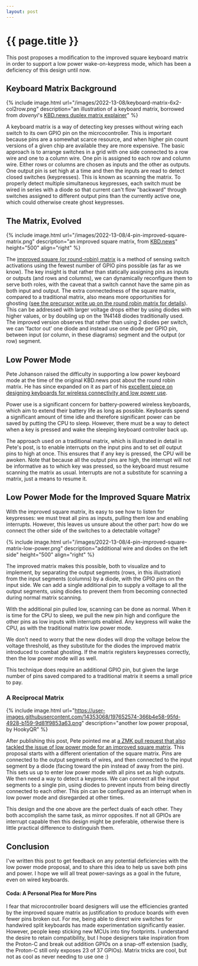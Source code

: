 ```yaml
---
layout: post
---
```

# {{ page.title }}

This post proposes a modification to the improved square keyboard matrix in order to support a low power wake-on-keypress mode, which has been a deficiency of this design until now.

## Keyboard Matrix Background
{% include image.html url="/images/2022-13-08/keyboard-matrix-6x2-col2row.png" description="an illustration of a keyboard matrix, borrowed from *dovenyi*'s [KBD.news duplex matrix explainer](https://kbd.news/The-Japanese-duplex-matrix-1391.html)" %}

A keyboard matrix is a way of detecting key presses without wiring each switch to its own GPIO pin on the micrcocontroller. This is important because pins are a somewhat scarce resource, and when higher pin count versions of a given chip are available they are more expensive. The basic approach is to arrange switches in a grid with one side connected to a row wire and one to a column wire. One pin is assigned to each row and column wire. Either rows or columns are chosen as inputs and the other as outputs. One output pin is set high at a time and then the inputs are read to detect closed switches (keypresses). This is known as scanning the matrix. To properly detect multiple simultaneous keypresses, each switch must be wired in series with a diode so that current can't flow "backward" through switches assigned to different output pins than the currently active one, which could otherwise create ghost keypresses.

## The Matrix, Evolved
{% include image.html url="/images/2022-13-08/4-pin-improved-square-matrix.png" description="an improved square matrix, from [KBD.news](https://kbd.news/Improved-square-matrix-1415.html)" height="500" align="right" %}

The [improved square (or round-robin) matrix](https://kbd.news/Improved-square-matrix-1415.html) is a method of sensing switch activations using the fewest number of GPIO pins possible (as far as we know). The key insight is that rather than statically assigning pins as inputs or outputs (and rows and columns), we can dynamically reconfigure them to serve both roles, with the caveat that a switch cannot have the same pin as both input and output. The extra connectedness of the square matrix, compared to a traditional matrix, also means more opportunities for ghosting ([see the precursor write up on the round robin matrix for details](https://kbd.news/Square-or-round-robin-matrix-1400.html)). This can be addressed with larger voltage drops either by using diodes with higher values, or by doubling up on the 1N4148 diodes traditionally used. The improved version observes that rather than using 2 diodes per switch, we can 'factor out' one diode and instead use one diode per GPIO pin, between input (or column, in these diagrams) segment and the output (or row) segment.
<br style="clear:right" />

## Low Power Mode
Pete Johanson raised the difficulty in supporting a low power keyboard mode at the time of the original KBD.news post about the round robin matrix. He has since expanded on it as part of his [excellent piece on designing keyboards for wireless connectivity and low power use](https://kbd.news/Designing-for-Wireless-1784.html).

Power use is a significant concern for battery-powered wireless keyboards, which aim to extend their battery life as long as possible. Keyboards spend a significant amount of time idle and therefore significant power can be saved by putting the CPU to sleep. However, there must be a way to detect when a key is pressed and wake the sleeping keyboard controller back up.

The approach used on a traditional matrix, which is illustrated in detail in Pete's post, is to enable interrupts on the input pins and to set _all_ output pins to high at once. This ensures that if any key is pressed, the CPU will be awoken. Note that because all the output pins are high, the interrupt will not be informative as to which key was pressed, so the keyboard must resume scanning the matrix as usual. Interrupts are not a substitute for scanning a matrix, just a means to resume it.

## Low Power Mode for the Improved Square Matrix
With the improved square matrix, its easy to see how to listen for keypresses: we must treat all pins as inputs, pulling them low and enabling interrupts. However, this leaves us unsure about the other part: how do we connect the other side of the switches to a detectable voltage?

{% include image.html url="/images/2022-13-08/4-pin-improved-square-matrix-low-power.png" description="additional wire and diodes on the left side"  height="500" align="right" %}


The improved matrix makes this possible, both to visualize and to implement, by separating the output segments (rows, in this illustration) from the input segments (columns) by a diode, with the GPIO pins on the input side. We can add a single additional pin to supply a voltage to all the output segments, using diodes to prevent them from becoming connected during normal matrix scanning.

With the additional pin pulled low, scanning can be done as normal. When it is time for the CPU to sleep, we pull the new pin high and configure the other pins as low inputs with interrupts enabled. Any keypress will wake the CPU, as with the traditional matrix low power mode.

We don't need to worry that the new diodes will drop the voltage below the voltage threshold, as they substitute for the diodes the improved matrix introduced to combat ghosting. If the matrix registers keypresses correctly, then the low power mode will as well.

This technique does require an additional GPIO pin, but given the large number of pins saved compared to a traditional matrix it seems a small price to pay.

### A Reciprocal Matrix
{% include image.html url="https://user-images.githubusercontent.com/14353068/197652574-366b4e58-95fd-4928-b159-9d81f9853a63.png" description="another low power proposal, by HookyQR" %}

After publishing this post, Pete pointed me at [a ZMK pull request that also tackled the issue of low power mode for an improved square matrix](https://github.com/zmkfirmware/zmk/pull/1507). This proposal starts with a different orientation of the square matrix. Pins are connected to the output segments of wires, and then connected to the input segment by a diode (facing toward the pin instead of away from the pin). This sets us up to enter low power mode with all pins set as high outputs. We then need a way to detect a keypress. We can connect all the input segments to a single pin, using diodes to prevent inputs from being directly connected to each other. This pin can be configured as an interrupt when in low power mode and disregarded at other times.

This design and the one above are the perfect duals of each other. They both accomplish the same task, as mirror opposites. If not all GPIOs are interrupt capable then this design might be preferable, otherwise there is little practical difference to distinguish them.


## Conclusion
I've written this post to get feedback on any potential deficiencies with the low power mode proposal, and to share this idea to help us save both pins and power. I hope we will all treat power-savings as a goal in the future, even on wired keyboards.

#### Coda: A Personal Plea for More Pins
I fear that microcontroller board designers will use the efficiencies granted by the improved square matrix as justification to produce boards with even fewer pins broken out. For me, being able to direct wire switches for handwired split keyboards has made experimentation significantly easier. However, people keep sticking new MCUs into tiny footprints. I understand the desire to retain compatibility, but I hope designers take inspiration from the Proton-C and break out addition GPIOs on a snap-off extension (sadly, the Proton-C still only exposes 23 of 37 GPIOs). Matrix tricks are cool, but not as cool as never needing to use one :)
